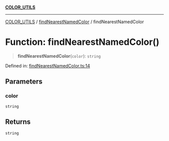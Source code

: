 [**COLOR_UTILS**](../../README.md)

***

[COLOR_UTILS](../../README.md) / [findNearestNamedColor](../README.md) / findNearestNamedColor

# Function: findNearestNamedColor()

> **findNearestNamedColor**(`color`): `string`

Defined in: [findNearestNamedColor.ts:14](https://github.com/dailker/everyutil/blob/26e2bb73429918cf0d08899e9efd90b82a42c92e/src/color/findNearestNamedColor.ts#L14)

## Parameters

### color

`string`

## Returns

`string`
